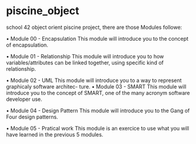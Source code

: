 # piscine_object
school 42 object orient piscine project, there are those Modules followe:

• Module 00 - Encapsulation
    This module will introduce you to the concept of encapsulation.
    
• Module 01 - Relationship
    This module will introduce you to how variables/attributes can be linked together,
    using specific kind of relationship.
    
• Module 02 - UML
    This module will introduce you to a way to represent graphicaly software architec-
    ture.
• Module 03 - SMART
  This module will introduce you to the concept of SMART, one of the many acronym
  software developer use.
  
• Module 04 - Design Pattern
  This module will introduce you to the Gang of Four design patterns.
  
• Module 05 - Pratical work
This module is an exercice to use what you will have learned in the previous 5
modules.
